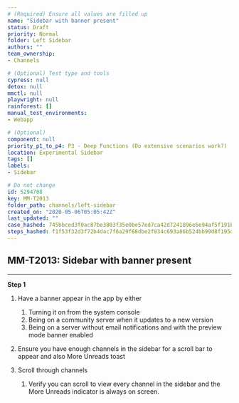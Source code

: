 ```yaml
---
# (Required) Ensure all values are filled up
name: "Sidebar with banner present"
status: Draft
priority: Normal
folder: Left Sidebar
authors: ""
team_ownership: 
- Channels

# (Optional) Test type and tools
cypress: null
detox: null
mmctl: null
playwright: null
rainforest: []
manual_test_environments: 
- Webapp

# (Optional)
component: null
priority_p1_to_p4: P3 - Deep Functions (Do extensive scenarios work?)
location: Experimental Sidebar
tags: []
labels: 
- Sidebar

# Do not change
id: 5294788
key: MM-T2013
folder_path: channels/left-sidebar
created_on: "2020-05-06T05:05:42Z"
last_updated: ""
case_hashed: 745bbced3f0ac87be3803f35e0be57ed7ca42d7241896e6e94af5f191b821655255ca8c7d0d1f1a22c2329352ef18522
steps_hashed: f1f53f32d3f72b4dac7f6a29f68dbe2f834c693a86b524bb99d8f195d1612560f85ba4e1bd01bb66e0ab6682bbc3f5fe
---
```


## MM-T2013: Sidebar with banner present

---

**Step 1**

1. Have a banner appear in the app by either

   1. Turning it on from the system console
   2. Being on a community server when it updates to a new version
   3. Being on a server without email notifications and with the preview mode banner enabled

2. Ensure you have enough channels in the sidebar for a scroll bar to appear and also More Unreads toast

3. Scroll through channels

   1. Verify you can scroll to view every channel in the sidebar and the More Unreads indicator is always on screen.
